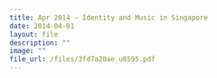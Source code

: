 ```yaml
---
title: Apr 2014 – Identity and Music in Singapore
date: 2014-04-01
layout: file
description: ""
image: ""
file_url: /files/3fd7a20ae_u8595.pdf
---
```

